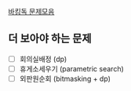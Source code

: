 [바킹독 문제모음](https://github.com/encrypted-def/basic-algo-lecture/blob/master/workbook.md)

## 더 보아야 하는 문제
- [ ] 회의실배정 (dp)
- [ ] 휴게소세우기 (parametric search)
- [ ] 외판원순회 (bitmasking + dp)